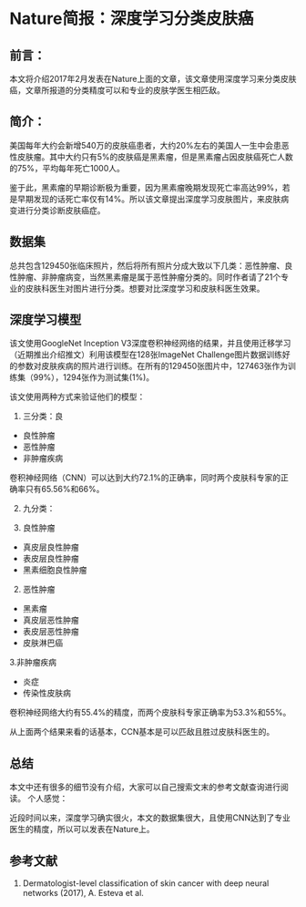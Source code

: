 # Nature简报：深度学习分类皮肤癌

## 前言：

本文将介绍2017年2月发表在Nature上面的文章，该文章使用深度学习来分类皮肤癌，文章所报道的分类精度可以和专业的皮肤学医生相匹敌。

## 简介：

美国每年大约会新增540万的皮肤癌患者，大约20%左右的美国人一生中会患恶性皮肤瘤。其中大约只有5%的皮肤癌是黑素瘤，但是黑素瘤占因皮肤癌死亡人数的75%，平均每年死亡1000人。

鉴于此，黑素瘤的早期诊断极为重要，因为黑素瘤晚期发现死亡率高达99%，若是早期发现的话死亡率仅有14%。所以该文章提出深度学习皮肤图片，来皮肤病变进行分类诊断皮肤癌症。

## 数据集

总共包含129450张临床照片，然后将所有照片分成大致以下几类：恶性肿瘤、良性肿瘤、非肿瘤病变，当然黑素瘤是属于恶性肿瘤分类的。同时作者请了21个专业的皮肤科医生对图片进行分类。想要对比深度学习和皮肤科医生效果。

## 深度学习模型

该文使用GoogleNet Inception V3深度卷积神经网络的结果，并且使用迁移学习（近期推出介绍推文）利用该模型在128张ImageNet Challenge图片数据训练好的参数对皮肤疾病的照片进行训练。在所有的129450张图片中，127463张作为训练集（99%），1294张作为测试集(1%)。

该文使用两种方式来验证他们的模型：
1. 三分类：良

* 良性肿瘤
* 恶性肿瘤
* 非肿瘤疾病

卷积神经网络（CNN）可以达到大约72.1%的正确率，同时两个皮肤科专家的正确率只有65.56%和66%。

2. 九分类：

1. 良性肿瘤
* 真皮层良性肿瘤
* 表皮层良性肿瘤
* 黑素细胞良性肿瘤

2. 恶性肿瘤
* 黑素瘤
* 真皮层恶性肿瘤
* 表皮层恶性肿瘤
* 皮肤淋巴癌

3.非肿瘤疾病
* 炎症
* 传染性皮肤病

卷积神经网络大约有55.4%的精度，而两个皮肤科专家正确率为53.3%和55%。

从上面两个结果来看的话基本，CCN基本是可以匹敌且胜过皮肤科医生的。


## 总结

本文中还有很多的细节没有介绍，大家可以自己搜索文末的参考文献查询进行阅读。
个人感觉：

近段时间以来，深度学习确实很火，本文的数据集很大，且使用CNN达到了专业医生的精度，所以可以发表在Nature上。


## 参考文献

1. Dermatologist-level classification of skin cancer with deep neural networks (2017), A. Esteva et al.

